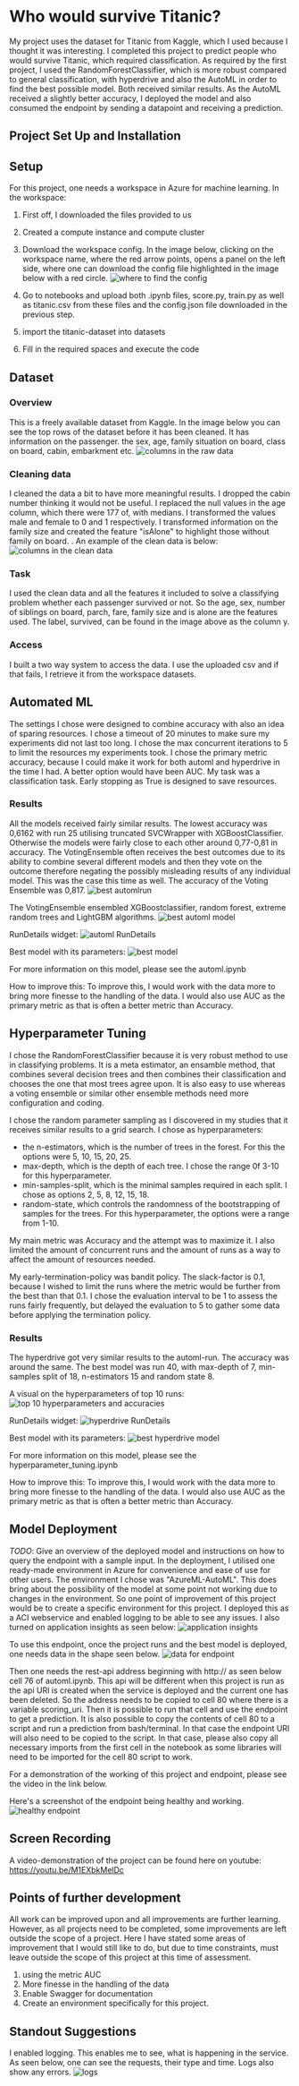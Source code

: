 # Who would survive Titanic?

My project uses the dataset for Titanic from Kaggle, which I used because I thought it was interesting. I completed this project to predict people who would survive Titanic, which required classification. As required by the first project, I used the RandomForestClassifier, which is more robust compared to general classification, with hyperdrive and also the AutoML in order to find the best possible model. Both received similar results. As the AutoML received a slightly better accuracy, I deployed the model and also consumed the endpoint by sending a datapoint and receiving a prediction. 

## Project Set Up and Installation

## Setup
For this project, one needs a workspace in Azure for machine learning. In the workspace:
1. First off, I downloaded the files provided to us
2. Created a compute instance and compute cluster
2. Download the workspace config. In the image below, clicking on the workspace name, where the red arrow points, opens a panel on the left side, where one can download the config file highlighted in the image below with a red circle.
![where to find the config](/screenshots/get_config.png)

2. Go to notebooks and upload both .ipynb files, score.py, train.py as well as titanic.csv from these files and the config.json file downloaded in the previous step.
3. import the titanic-dataset into datasets

5. Fill in the required spaces and execute the code

## Dataset

### Overview
This is a freely available dataset from Kaggle. In the image below you can see the top rows of the dataset before it has been cleaned. It has information on the passenger. the sex, age, family situation on board, class on board, cabin, embarkment etc.
![columns in the raw data](/screenshots/raw_data.png)

### Cleaning data
I cleaned the data a bit to have more meaningful results. I dropped the cabin number thinking it would not be useful. I replaced the null values in the age column, which there were 177 of, with medians. I transformed the values male and female to 0 and 1 respectively. I transformed information on the family size and created the feature "isAlone" to highlight those without family on board. . An example of the clean data is below:
![columns in the clean data](/screenshots/clean_data.png)

### Task
I used the clean data and all the features it included to solve a classifying problem whether each passenger survived or not. So the age, sex, number of siblings on board, parch, fare, family size and is alone are the features used. The label, survived, can be found in the image above as the column y.

### Access
I built a two way system to access the data. I use the uploaded csv and if that fails, I retrieve it from the workspace datasets.

## Automated ML
The settings I chose were designed to combine accuracy with also an idea of sparing resources. I chose a timeout of 20 minutes to make sure my experiments did not last too long. I chose the max concurrent iterations to 5 to limit the resources my experiments took. I chose the primary metric accuracy, because I could make it work for both automl and hyperdrive in the time I had. A better option would have been AUC. My task was a classification task. Early stopping as True is designed to save resources.

### Results
All the models received fairly similar results. The lowest accuracy was 0,6162 with run 25 utilising truncated SVCWrapper with XGBoostClassifier. Otherwise the models were fairly close to each other around 0,77-0,81 in accuracy. The VotingEnsemble often receives the best outcomes due to its ability to combine several different models and then they vote on the outcome therefore negating the possibly misleading results of any individual model. This was the case this time as well. The accuracy of the Voting Ensemble was 0,817. 
![best automlrun](/screenshots/best_automl_run_102.png)

The VotingEnsemble ensembled XGBoostclassifier, random forest, extreme random trees and LightGBM algorithms.
![best automl model](/screenshots/best_automl_model.png)

RunDetails widget:
![automl RunDetails](/screenshots/RunDetails_automl.png)

Best model with its parameters:
![best model](/screenshots/best_automl_model.png)

For more information on this model, please see the automl.ipynb

How to improve this: To improve this, I would work with the data more to bring more finesse to the handling of the data. I would also use AUC as the primary metric as that is often a better metric than Accuracy.


## Hyperparameter Tuning

I chose the RandomForestClassifier because it is very robust method to use in classifying problems. It is a meta estimator, an ensamble method, that combines several decision trees and then combines their classification and chooses the one that most trees agree upon. It is also easy to use whereas a voting ensemble or similar other ensemble methods need more configuration and coding.

I chose the random parameter sampling as I discovered in my studies that it receives similar results to a grid search. I chose as hyperparameters: 
* the n-estimators, which is the number of trees in the forest. For this the options were 5, 10, 15, 20, 25.
* max-depth, which is the depth of each tree. I chose the range 0f 3-10 for this hyperparameter.
* min-samples-split, which is the minimal samples required in each split. I chose as options 2, 5, 8, 12, 15, 18. 
* random-state, which controls the randomness of the bootstrapping of samples for the trees. For this hyperparameter, the options were a range from 1-10.

My main metric was Accuracy and the attempt was to maximize it. I also limited the amount of concurrent runs and the amount of runs as a way to affect the amount of resources needed.

My early-termination-policy was bandit policy. The slack-factor is 0.1, because I wished to limit the runs where the metric would be further from the best than that 0.1. I chose the evaluation interval to be 1 to assess the runs fairly frequently, but delayed the evaluation to 5 to gather some data before applying the termination policy.

### Results
The hyperdrive got very similar results to the automl-run. The accuracy was around the same. The best model was run 40, with max-depth of 7, min-samples split of 18, n-estimators 15 and random state 8. 

A visual on the hyperparameters of top 10 runs:
![top 10 hyperparameters and accuracies](/screenshots/hyperdrive_parameters_visual.png)

RunDetails widget:
![hyperdrive RunDetails](/screenshots/rundetails_hyperdrive.png)

Best model with its parameters:
![best hyperdrive model](/screenshots/best_hyperdrive_model.png)

For more information on this model, please see the hyperparameter_tuning.ipynb

How to improve this: To improve this, I would work with the data more to bring more finesse to the handling of the data. I would also use AUC as the primary metric as that is often a better metric than Accuracy.

## Model Deployment
*TODO*: Give an overview of the deployed model and instructions on how to query the endpoint with a sample input.
In the deployment, I utilised one ready-made environment in Azure for convenience and ease of use for other users. The environment I chose was "AzureML-AutoML". This does bring about the possibility of the model at some point not working due to changes in the environment. So one point of improvement of this project would be to create a specific environment for this project.
I deployed this as a ACI webservice and enabled logging to be able to see any issues. I also turned on application insights as seen below:
![application insights](/screenshots/application_insights.png)

To use this endpoint, once the project runs and the best model is deployed, one needs data in the shape seen below.
![data for endpoint](/screenshots/data_for_endpoint.png)

Then one needs the rest-api address beginning with http:// as seen below cell 76 of automl.ipynb. This api will be different when this project is run as the api URI is created when the service is deployed and the current one has been deleted. So the address needs to be copied to cell 80 where there is a variable scoring_uri. Then it is possible to run that cell and use the endpoint to get a prediction. It is also possible to copy the contents of cell 80 to a script and run a prediction from bash/terminal. In that case the endpoint URI will also need to be copied to the script. In that case, please also copy all necessary imports from the first cell in the notebook as some libraries will need to be imported for the cell 80 script to work.

For a demonstration of the working of this project and endpoint, please see the video in the link below.

Here's a screenshot of the endpoint being healthy and working.
![healthy endpoint](/screenshots/deployed_healthy_endpoint.png)

## Screen Recording
A video-demonstration of the project can be found here on youtube: https://youtu.be/M1EXbkMelDc

## Points of further development
All work can be improved upon and all improvements are further learning. However, as all projects need to be completed, some improvements are left outside the scope of a project. Here I have stated some areas of improvement that I would still like to do, but due to time constraints, must leave outside the scope of this project at this time of assessment.
1. using the metric AUC
2. More finesse in the handling of the data
3. Enable Swagger for documentation
4. Create an environment specifically for this project.

## Standout Suggestions
I enabled logging. This enables me to see, what is happening in the service. As seen below, one can see the requests, their type and time. Logs also show any errors.
![logs](/screenshots/logs.png)
